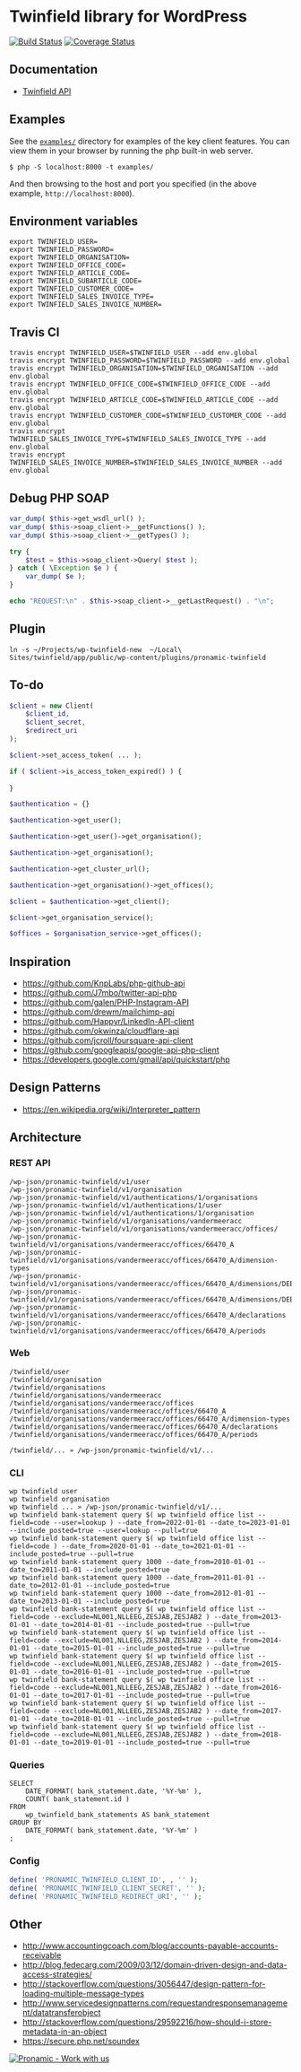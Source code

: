 # Twinfield library for WordPress

[![Build Status](https://travis-ci.org/wp-twinfield/twinfield.svg)](https://travis-ci.org/wp-twinfield/twinfield)
[![Coverage Status](https://coveralls.io/repos/wp-twinfield/twinfield/badge.svg?branch=develop&service=github)](https://coveralls.io/github/wp-twinfield/twinfield?branch=develop)

## Documentation

*	[Twinfield API](https://www.twinfield.nl/api)


## Examples

See the [`examples/`](examples) directory for examples of the key client features. You can
view them in your browser by running the php built-in web server.

```
$ php -S localhost:8000 -t examples/
```

And then browsing to the host and port you specified
(in the above example, `http://localhost:8000`).

## Environment variables

```
export TWINFIELD_USER=
export TWINFIELD_PASSWORD=
export TWINFIELD_ORGANISATION=
export TWINFIELD_OFFICE_CODE=
export TWINFIELD_ARTICLE_CODE=
export TWINFIELD_SUBARTICLE_CODE=
export TWINFIELD_CUSTOMER_CODE=
export TWINFIELD_SALES_INVOICE_TYPE=
export TWINFIELD_SALES_INVOICE_NUMBER=
```


## Travis CI

```
travis encrypt TWINFIELD_USER=$TWINFIELD_USER --add env.global
travis encrypt TWINFIELD_PASSWORD=$TWINFIELD_PASSWORD --add env.global
travis encrypt TWINFIELD_ORGANISATION=$TWINFIELD_ORGANISATION --add env.global
travis encrypt TWINFIELD_OFFICE_CODE=$TWINFIELD_OFFICE_CODE --add env.global
travis encrypt TWINFIELD_ARTICLE_CODE=$TWINFIELD_ARTICLE_CODE --add env.global
travis encrypt TWINFIELD_CUSTOMER_CODE=$TWINFIELD_CUSTOMER_CODE --add env.global
travis encrypt TWINFIELD_SALES_INVOICE_TYPE=$TWINFIELD_SALES_INVOICE_TYPE --add env.global
travis encrypt TWINFIELD_SALES_INVOICE_NUMBER=$TWINFIELD_SALES_INVOICE_NUMBER --add env.global
```


## Debug PHP SOAP

```php
var_dump( $this->get_wsdl_url() );
var_dump( $this->soap_client->__getFunctions() );
var_dump( $this->soap_client->__getTypes() );

try {
	$test = $this->soap_client->Query( $test );
} catch ( \Exception $e ) {
	var_dump( $e );
}

echo "REQUEST:\n" . $this->soap_client->__getLastRequest() . "\n";
```

## Plugin

```
ln -s ~/Projects/wp-twinfield-new  ~/Local\ Sites/twinfield/app/public/wp-content/plugins/pronamic-twinfield
```

## To-do

```php
$client = new Client(
	$client_id,
	$client_secret,
	$redirect_uri
);

$client->set_access_token( ... );

if ( $client->is_access_token_expired() ) {
	
}

$authentication = {}

$authentication->get_user();

$authentication->get_user()->get_organisation();

$authentication->get_organisation();

$authentication->get_cluster_url();

$authentication->get_organisation()->get_offices();

$client = $authentication->get_client();

$client->get_organisation_service();

$offices = $organisation_service->get_offices();
```

## Inspiration

*	https://github.com/KnpLabs/php-github-api
*	https://github.com/J7mbo/twitter-api-php
*	https://github.com/galen/PHP-Instagram-API
*	https://github.com/drewm/mailchimp-api
*	https://github.com/Happyr/LinkedIn-API-client
*	https://github.com/okwinza/cloudflare-api
*	https://github.com/jcroll/foursquare-api-client
*	https://github.com/googleapis/google-api-php-client
*	https://developers.google.com/gmail/api/quickstart/php


## Design Patterns

*	https://en.wikipedia.org/wiki/Interpreter_pattern


## Architecture

### REST API

```
/wp-json/pronamic-twinfield/v1/user
/wp-json/pronamic-twinfield/v1/organisation
/wp-json/pronamic-twinfield/v1/authentications/1/organisations
/wp-json/pronamic-twinfield/v1/authentications/1/user
/wp-json/pronamic-twinfield/v1/authentications/1/organisation
/wp-json/pronamic-twinfield/v1/organisations/vandermeeracc
/wp-json/pronamic-twinfield/v1/organisations/vandermeeracc/offices/
/wp-json/pronamic-twinfield/v1/organisations/vandermeeracc/offices/66470_A
/wp-json/pronamic-twinfield/v1/organisations/vandermeeracc/offices/66470_A/dimension-types
/wp-json/pronamic-twinfield/v1/organisations/vandermeeracc/offices/66470_A/dimensions/DEB/
/wp-json/pronamic-twinfield/v1/organisations/vandermeeracc/offices/66470_A/dimensions/DEB/1002
/wp-json/pronamic-twinfield/v1/organisations/vandermeeracc/offices/66470_A/declarations
/wp-json/pronamic-twinfield/v1/organisations/vandermeeracc/offices/66470_A/periods
```

### Web

```
/twinfield/user
/twinfield/organisation
/twinfield/organisations
/twinfield/organisations/vandermeeracc
/twinfield/organisations/vandermeeracc/offices
/twinfield/organisations/vandermeeracc/offices/66470_A
/twinfield/organisations/vandermeeracc/offices/66470_A/dimension-types
/twinfield/organisations/vandermeeracc/offices/66470_A/declarations
/twinfield/organisations/vandermeeracc/offices/66470_A/periods

/twinfield/... » /wp-json/pronamic-twinfield/v1/...
```

### CLI

```
wp twinfield user
wp twinfield organisation
wp twinfield ... » /wp-json/pronamic-twinfield/v1/...
wp twinfield bank-statement query $( wp twinfield office list --field=code --user=lookup ) --date_from=2022-01-01 --date_to=2023-01-01 --include_posted=true --user=lookup --pull=true
wp twinfield bank-statement query $( wp twinfield office list --field=code ) --date_from=2020-01-01 --date_to=2021-01-01 --include_posted=true --pull=true
wp twinfield bank-statement query 1000 --date_from=2010-01-01 --date_to=2011-01-01 --include_posted=true
wp twinfield bank-statement query 1000 --date_from=2011-01-01 --date_to=2012-01-01 --include_posted=true
wp twinfield bank-statement query 1000 --date_from=2012-01-01 --date_to=2013-01-01 --include_posted=true
wp twinfield bank-statement query $( wp twinfield office list --field=code --exclude=NL001,NLLEEG,ZESJAB,ZESJAB2 ) --date_from=2013-01-01 --date_to=2014-01-01 --include_posted=true --pull=true
wp twinfield bank-statement query $( wp twinfield office list --field=code --exclude=NL001,NLLEEG,ZESJAB,ZESJAB2 ) --date_from=2014-01-01 --date_to=2015-01-01 --include_posted=true --pull=true
wp twinfield bank-statement query $( wp twinfield office list --field=code --exclude=NL001,NLLEEG,ZESJAB,ZESJAB2 ) --date_from=2015-01-01 --date_to=2016-01-01 --include_posted=true --pull=true
wp twinfield bank-statement query $( wp twinfield office list --field=code --exclude=NL001,NLLEEG,ZESJAB,ZESJAB2 ) --date_from=2016-01-01 --date_to=2017-01-01 --include_posted=true --pull=true
wp twinfield bank-statement query $( wp twinfield office list --field=code --exclude=NL001,NLLEEG,ZESJAB,ZESJAB2 ) --date_from=2017-01-01 --date_to=2018-01-01 --include_posted=true --pull=true
wp twinfield bank-statement query $( wp twinfield office list --field=code --exclude=NL001,NLLEEG,ZESJAB,ZESJAB2 ) --date_from=2018-01-01 --date_to=2019-01-01 --include_posted=true --pull=true
```

### Queries

```
SELECT
	DATE_FORMAT( bank_statement.date, '%Y-%m' ),
	COUNT( bank_statement.id )
FROM
	wp_twinfield_bank_statements AS bank_statement
GROUP BY
	DATE_FORMAT( bank_statement.date, '%Y-%m' )
;
```

### Config

```php
define( 'PRONAMIC_TWINFIELD_CLIENT_ID', , '' );
define( 'PRONAMIC_TWINFIELD_CLIENT_SECRET', '' );
define( 'PRONAMIC_TWINFIELD_REDIRECT_URI', '' );
```

## Other

*	http://www.accountingcoach.com/blog/accounts-payable-accounts-receivable
*	http://blog.fedecarg.com/2009/03/12/domain-driven-design-and-data-access-strategies/
*	http://stackoverflow.com/questions/3056447/design-pattern-for-loading-multiple-message-types
*	http://www.servicedesignpatterns.com/requestandresponsemanagement/datatransferobject
*	http://stackoverflow.com/questions/29592216/how-should-i-store-metadata-in-an-object
*	https://secure.php.net/soundex

[![Pronamic - Work with us](https://github.com/pronamic/brand-resources/blob/main/banners/pronamic-work-with-us-leaderboard-728x90%404x.png)](https://www.pronamic.eu/contact/)
